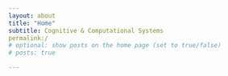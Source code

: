 ```yaml
---
layout: about
title: "Home"
subtitle: Cognitive & Computational Systems 
permalink:/
# optional: show posts on the home page (set to true/false)
# posts: true

---
```





